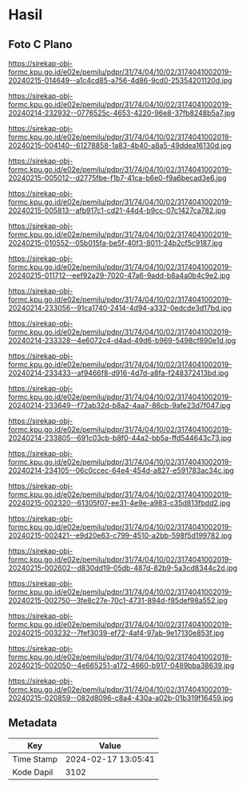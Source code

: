 # Hasil

## Foto C Plano

https://sirekap-obj-formc.kpu.go.id/e02e/pemilu/pdpr/31/74/04/10/02/3174041002019-20240215-014649--a1c4cd85-a756-4d86-9cd0-25354201120d.jpg

https://sirekap-obj-formc.kpu.go.id/e02e/pemilu/pdpr/31/74/04/10/02/3174041002019-20240214-232932--0776525c-4653-4220-96e8-37fb8248b5a7.jpg

https://sirekap-obj-formc.kpu.go.id/e02e/pemilu/pdpr/31/74/04/10/02/3174041002019-20240215-004140--61278858-1a83-4b40-a8a5-49ddea16130d.jpg

https://sirekap-obj-formc.kpu.go.id/e02e/pemilu/pdpr/31/74/04/10/02/3174041002019-20240215-005012--d2775fbe-f1b7-41ca-b6e0-f9a6becad3e6.jpg

https://sirekap-obj-formc.kpu.go.id/e02e/pemilu/pdpr/31/74/04/10/02/3174041002019-20240215-005813--afb917c1-cd21-44d4-b9cc-07c1427ca782.jpg

https://sirekap-obj-formc.kpu.go.id/e02e/pemilu/pdpr/31/74/04/10/02/3174041002019-20240215-010552--05b015fa-be5f-40f3-8011-24b2cf5c9187.jpg

https://sirekap-obj-formc.kpu.go.id/e02e/pemilu/pdpr/31/74/04/10/02/3174041002019-20240215-011712--eef92a29-7020-47a6-9add-b8a4a0b4c9e2.jpg

https://sirekap-obj-formc.kpu.go.id/e02e/pemilu/pdpr/31/74/04/10/02/3174041002019-20240214-233056--91ca1740-2414-4d94-a332-0edcde3d17bd.jpg

https://sirekap-obj-formc.kpu.go.id/e02e/pemilu/pdpr/31/74/04/10/02/3174041002019-20240214-233328--4e6072c4-d4ad-49d6-b969-5498cf890e1d.jpg

https://sirekap-obj-formc.kpu.go.id/e02e/pemilu/pdpr/31/74/04/10/02/3174041002019-20240214-233433--af9466f8-d916-4d7d-a8fa-f248372413bd.jpg

https://sirekap-obj-formc.kpu.go.id/e02e/pemilu/pdpr/31/74/04/10/02/3174041002019-20240214-233649--f72ab32d-b8a2-4aa7-86cb-9afe23d7f047.jpg

https://sirekap-obj-formc.kpu.go.id/e02e/pemilu/pdpr/31/74/04/10/02/3174041002019-20240214-233805--691c03cb-b8f0-44a2-bb5a-ffd544643c73.jpg

https://sirekap-obj-formc.kpu.go.id/e02e/pemilu/pdpr/31/74/04/10/02/3174041002019-20240214-234105--06c0ccec-64e4-454d-a827-e591783ac34c.jpg

https://sirekap-obj-formc.kpu.go.id/e02e/pemilu/pdpr/31/74/04/10/02/3174041002019-20240215-002320--61305f07-ee31-4e9e-a983-c35d813fbdd2.jpg

https://sirekap-obj-formc.kpu.go.id/e02e/pemilu/pdpr/31/74/04/10/02/3174041002019-20240215-002421--e9d20e63-c799-4510-a2bb-598f5d199782.jpg

https://sirekap-obj-formc.kpu.go.id/e02e/pemilu/pdpr/31/74/04/10/02/3174041002019-20240215-002602--d830dd19-05db-487d-82b9-5a3cd8344c2d.jpg

https://sirekap-obj-formc.kpu.go.id/e02e/pemilu/pdpr/31/74/04/10/02/3174041002019-20240215-002750--3fe8c27e-70c1-4731-894d-f85def98a552.jpg

https://sirekap-obj-formc.kpu.go.id/e02e/pemilu/pdpr/31/74/04/10/02/3174041002019-20240215-003232--7fef3039-ef72-4af4-97ab-9e17130e853f.jpg

https://sirekap-obj-formc.kpu.go.id/e02e/pemilu/pdpr/31/74/04/10/02/3174041002019-20240215-002050--4e665251-a172-4660-b917-0489bba38639.jpg

https://sirekap-obj-formc.kpu.go.id/e02e/pemilu/pdpr/31/74/04/10/02/3174041002019-20240215-020859--082d8096-c8a4-430a-a02b-01b319f16459.jpg


## Metadata

| Key        | Value               |
| ---------- | ------------------- |
| Time Stamp | 2024-02-17 13:05:41 |
| Kode Dapil | 3102                |



